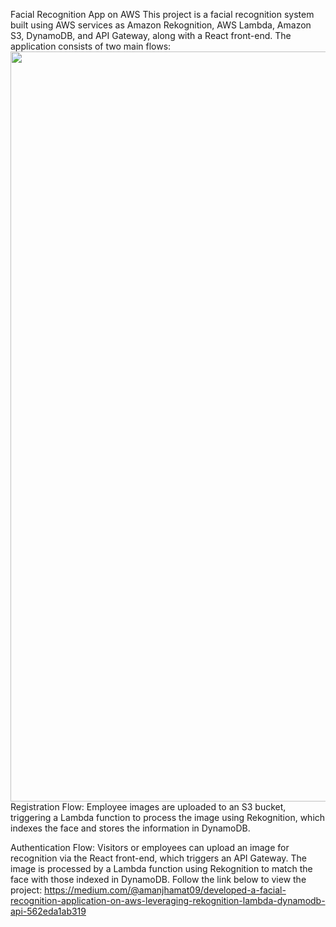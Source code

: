 Facial Recognition App on AWS
This project is a facial recognition system built using AWS services as Amazon Rekognition, AWS Lambda, Amazon S3, DynamoDB, and API Gateway, along with a React front-end. The application consists of two main flows:
<img src="https://github.com/user-attachments/assets/f837549a-d673-4fc3-bdd3-a8d84601cf95" width="1200"/>
Registration Flow: Employee images are uploaded to an S3 bucket, triggering a Lambda function to process the image using Rekognition, which indexes the face and stores the information in DynamoDB.

Authentication Flow: Visitors or employees can upload an image for recognition via the React front-end, which triggers an API Gateway. The image is processed by a Lambda function using Rekognition to match the face with those indexed in DynamoDB.
Follow the link below to view the project: 
https://medium.com/@amanjhamat09/developed-a-facial-recognition-application-on-aws-leveraging-rekognition-lambda-dynamodb-api-562eda1ab319
